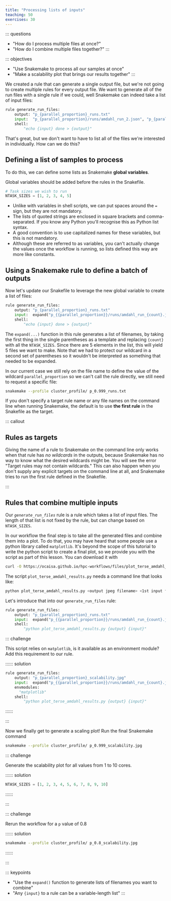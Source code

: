 ```yaml
---
title: "Processing lists of inputs"
teaching: 50
exercises: 30
---
```


::: questions
- "How do I process multiple files at once?"
- "How do I combine multiple files together?"
:::

::: objectives
- "Use Snakemake to process all our samples at once"
- "Make a scalability plot that brings our results together"
:::

We created a rule that can generate a single output file, but we're not going to
create multiple rules for every output file. We want to generate all of the run
files with a single rule if we could, well Snakemake can indeed take a list of
input files:

```python
rule generate_run_files:
    output: "p_{parallel_proportion}_runs.txt"
    input:  "p_{parallel_proportion}/runs/amdahl_run_2.json", "p_{parallel_proportion}/runs/amdahl_run_6.json"
    shell:
        "echo {input} done > {output}"
```

That's great, but we don't want to have to list all of the files we're
interested in individually. How can we do this?

## Defining a list of samples to process

To do this, we can define some lists as Snakemake **global variables**.

Global variables should be added before the rules in the Snakefile.

```python
# Task sizes we wish to run
NTASK_SIZES = [1, 2, 3, 4, 5]
```

* Unlike with variables in shell scripts, we can put spaces around the `=` sign, but they are
  not mandatory.
* The lists of quoted strings are enclosed in square brackets and comma-separated. If you know any
  Python you'll recognise this as Python list syntax.
* A good convention is to use capitalized names for these variables, but this is not mandatory.
* Although these are referred to as variables, you can't actually change the values once the
  workflow is running, so lists defined this way are more like constants.

## Using a Snakemake rule to define a batch of outputs

Now let's update our Snakefile to leverage the new global variable to create a
list of files:
```python
rule generate_run_files:
    output: "p_{parallel_proportion}_runs.txt"
    input:  expand("p_{{parallel_proportion}}/runs/amdahl_run_{count}.json", count=NTASK_SIZES)
    shell:
        "echo {input} done > {output}"
```

The `expand(...)` function in this rule generates a list of filenames, by taking
the first thing in the single parentheses as a template and replacing `{count}`
with all the `NTASK_SIZES`. Since there are 5 elements in the list, this will
yield 5 files we want to make. Note that we had to protect our wildcard in a
second set of parentheses so it wouldn't be interpreted as something that needed
to be expanded.

In our current case we still rely on the file name to define the value of the 
wildcard `parallel_proportion` so we can't call the rule directly, we still need
to request a specific file:

```bash
snakemake --profile cluster_profile/ p_0.999_runs.txt
```

If you don't specify a target rule name or any file names on the command line when running
Snakemake, the default is to use **the first rule** in the Snakefile as the target. 

::: callout
## Rules as targets

Giving the name of a rule to Snakemake on the command line only works when that rule has
*no wildcards* in the outputs, because Snakemake has no way to know what the desired wildcards
might be. You will see the error "Target rules may not contain wildcards." This can also happen
when you don't supply any explicit targets on the command line at all, and Snakemake tries to run
the first rule defined in the Snakefile.

:::

## Rules that combine multiple inputs

Our *`generate_run_files`* rule is a rule which takes a list of input files. The
length of that list is not fixed by the rule, but can change based on
`NTASK_SIZES`. 

In our workflow the final step is to take all the generated files and combine
them into a plot. To do that, you may have heard that some people use a python
library called `matplotlib`. It's beyond the scope of this tutorial to write
the python script to create a final plot, so we provide you with the script as
part of this lesson. You can download it with
```bash
curl -O https://ocaisa.github.io/hpc-workflows/files/plot_terse_amdahl_results.py
```

The script `plot_terse_amdahl_results.py` needs a command line that looks like:
```bash
python plot_terse_amdahl_results.py <output jpeg filename> <1st input file> <2nd input file> ...
```
Let's introduce that into our `generate_run_files` rule:


```python
rule generate_run_files:
    output: "p_{parallel_proportion}_runs.txt"
    input:  expand("p_{{parallel_proportion}}/runs/amdahl_run_{count}.json", count=NTASK_SIZES)
    shell:
        "python plot_terse_amdahl_results.py {output} {input}"
```

::: challenge

This script relies on `matplotlib`, is it available as an environment module?
Add this requirement to our rule.

:::::: solution

```python
rule generate_run_files:
    output: "p_{parallel_proportion}_scalability.jpg"
    input:  expand("p_{{parallel_proportion}}/runs/amdahl_run_{count}.json", count=NTASK_SIZES)
    envmodules:
      "matplotlib"
    shell:
        "python plot_terse_amdahl_results.py {output} {input}"
```

::::::

:::

Now we finally get to generate a scaling plot! Run the final Snakemake command
```bash
snakemake --profile cluster_profile/ p_0.999_scalability.jpg
```

::: challenge

Generate the scalability plot for all values from 1 to 10 cores.

:::::: solution

```python
NTASK_SIZES = [1, 2, 3, 4, 5, 6, 7, 8, 9, 10]
```

::::::

:::

::: challenge

Rerun the workflow for a `p` value of 0.8

:::::: solution

```bash
snakemake --profile cluster_profile/ p_0.8_scalability.jpg
```

::::::

:::

::: keypoints
- "Use the `expand()` function to generate lists of filenames you want to combine"
- "Any `{input}` to a rule can be a variable-length list"
:::

